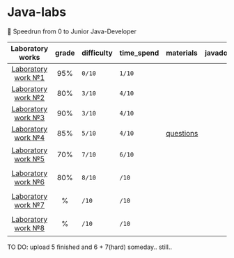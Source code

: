 # Java-labs
📒 Speedrun from 0 to Junior Java-Developer

|    **Laboratory works**    | **grade** | **difficulty** | **time_spend**  | **materials** | **javadoc** | **status** |
|:--------------------------:|:---------:|:---------------|:----------------|:--------------|:-----------:| :-----------:|
| [Laboratory work №1](lab1) |   	95%	   | `0/10`           |   `1/10`		     |               |             |  done✅ |
| [Laboratory work №2](lab2) |    80%    | `3/10`	          |   `4/10`	       |               |             |	done✅|
| [Laboratory work №3](lab3) |   	90%	   | `3/10`           | 	`4/10`         |               |             |  done✅ |
| [Laboratory work №4](lab4) |   	85%	   | `5/10`           | 	`4/10`         |  [questions](https://docs.google.com/document/d/1Taf-X0wgn1qAw74n5DjuNcbWJqFeCFkURIQ17130BB4/edit)             |             |  done✅ |
| [Laboratory work №5](lab5) |   	70%	   | `7/10`           | 	`6/10`         |               |             | 	In process...✏️ |
| [Laboratory work №6](lab6) |   80%	   | `8/10`           | 	`/10`         |               |             | 	in process✏️ |
| [Laboratory work №7](lab5) |  	%	   | `/10`           | 	`/10`         |               |             | 	in process✏️ |
| [Laboratory work №8](lab5) |   	%	   | `/10`           | 	`/10`         |               |             | 	in process✏️ |

TO DO: upload 5 finished and 6 + 7(hard) 
someday..
still.. 